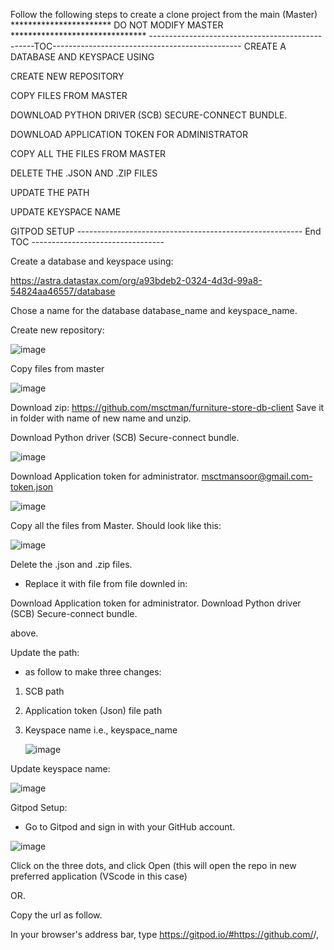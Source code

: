 Follow the following steps to create a clone project from the main (Master)
*********************** DO NOT MODIFY MASTER *******************************
-------------------------------------------------TOC-----------------------------------------------
CREATE A DATABASE AND KEYSPACE USING

CREATE NEW REPOSITORY

COPY FILES FROM MASTER	

DOWNLOAD PYTHON DRIVER (SCB) SECURE-CONNECT BUNDLE.	

DOWNLOAD APPLICATION TOKEN FOR ADMINISTRATOR 

COPY ALL THE FILES FROM MASTER 

DELETE THE .JSON AND .ZIP FILES 

UPDATE THE PATH 

UPDATE KEYSPACE NAME

GITPOD SETUP
-------------------------------------------------------- End TOC ---------------------------------

Create a database and keyspace using:

https://astra.datastax.com/org/a93bdeb2-0324-4d3d-99a8-54824aa46557/database

Chose a name for the database database_name and keyspace_name.

Create new repository:

![image](https://github.com/msctman/furniture-store-db-client/assets/15038714/2beea2e7-e6a2-42bf-ab3a-d71cdbb36ee6)

Copy files from master

![image](https://github.com/msctman/furniture-store-db-client/assets/15038714/562e6fae-eb35-493b-86f1-7d8e283bc7af)

Download zip:  https://github.com/msctman/furniture-store-db-client
Save it in folder with name of new name and unzip.

Download Python driver (SCB) Secure-connect bundle.

![image](https://github.com/msctman/furniture-store-db-client/assets/15038714/7b8d29d9-393e-417e-a55a-6762cdc1248a)

Download Application token for administrator.
msctmansoor@gmail.com-token.json

![image](https://github.com/msctman/furniture-store-db-client/assets/15038714/0660fda9-1840-4772-9999-8683687ec015)

Copy all the files from Master. 
Should look like this:

![image](https://github.com/msctman/furniture-store-db-client/assets/15038714/1dce4e13-76f8-4fd1-b829-d282acef5659)

Delete the .json and .zip files. 
* Replace it with file from file downled in:

Download Application token for administrator.
Download Python driver (SCB) Secure-connect bundle.

above.

Update the path: 
- as follow to make three changes:

1. SCB path
2. Application token (Json) file path
3. Keyspace name i.e., keyspace_name

   ![image](https://github.com/msctman/furniture-store-db-client/assets/15038714/d03b588c-07aa-4aca-9066-efe8c43ea9b6)

Update keyspace name:

 ![image](https://github.com/msctman/furniture-store-db-client/assets/15038714/ec963e42-f436-49c4-ad30-b962e64e7e97)

Gitpod Setup:
- Go to Gitpod and sign in with your GitHub account.

 ![image](https://github.com/msctman/furniture-store-db-client/assets/15038714/969340dd-8da4-44a5-92a8-5a19e58f7af7)

Click on the three dots, and click Open (this will open the repo in new preferred application (VScode in this case)

OR.

Copy the url as follow.

In your browser's address bar, type https://gitpod.io/#https://github.com/<your-username>/<your-repo>, 




